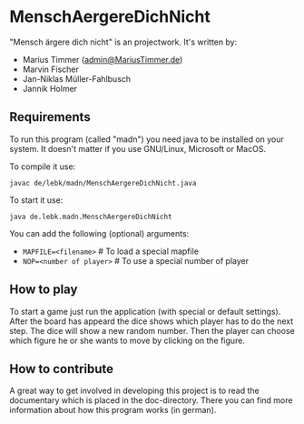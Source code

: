 # MenschAergereDichNicht

"Mensch ärgere dich nicht" is an projectwork. It's written by:

* Marius Timmer (<admin@MariusTimmer.de>)
* Marvin Fischer
* Jan-Niklas Müller-Fahlbusch
* Jannik Holmer


## Requirements

To run this program (called "madn") you need java to be installed on your
system. It doesn't matter if you use GNU/Linux, Microsoft or MacOS.

To compile it use:

`javac de/lebk/madn/MenschAergereDichNicht.java`

To start it use:

`java de.lebk.madn.MenschAergereDichNicht`

You can add the following (optional) arguments:

* `MAPFILE=<filename>`      # To load a special mapfile
* `NOP=<number of player>`  # To use a special number of player

## How to play

To start a game just run the application (with special or default settings). After the board has appeard the dice shows which player has to do the next step. The dice will show a new random number. Then the player can choose which figure he or she wants to move by clicking on the figure.

## How to contribute
A great way to get involved in developing this project is to read the documentary which is placed in the doc-directory. There you can find more information about how this program works (in german).
